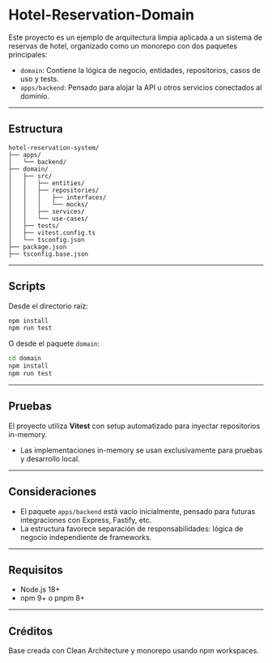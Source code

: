 # Hotel-Reservation-Domain

Este proyecto es un ejemplo de arquitectura limpia aplicada a un sistema de reservas de hotel, organizado como un monorepo con dos paquetes principales:

- `domain`: Contiene la lógica de negocio, entidades, repositorios, casos de uso y tests.
- `apps/backend`: Pensado para alojar la API u otros servicios conectados al dominio.

---

## Estructura

```
hotel-reservation-system/
├── apps/
│   └── backend/
├── domain/
│   ├── src/
│   │   ├── entities/
│   │   ├── repositories/
│   │   │   ├── interfaces/
│   │   │   └── mocks/
│   │   ├── services/
│   │   └── use-cases/
│   ├── tests/
│   ├── vitest.config.ts
│   └── tsconfig.json
├── package.json
├── tsconfig.base.json
```

---

## Scripts

Desde el directorio raíz:

```bash
npm install
npm run test
```

O desde el paquete `domain`:

```bash
cd domain
npm install
npm run test
```

---

## Pruebas

El proyecto utiliza **Vitest** con setup automatizado para inyectar repositorios in-memory.

- Las implementaciones in-memory se usan exclusivamente para pruebas y desarrollo local.

---

## Consideraciones

- El paquete `apps/backend` está vacío inicialmente, pensado para futuras integraciones con Express, Fastify, etc.
- La estructura favorece separación de responsabilidades: lógica de negocio independiente de frameworks.

---

## Requisitos

- Node.js 18+
- npm 9+ o pnpm 8+

---

## Créditos

Base creada con Clean Architecture y monorepo usando npm workspaces.
